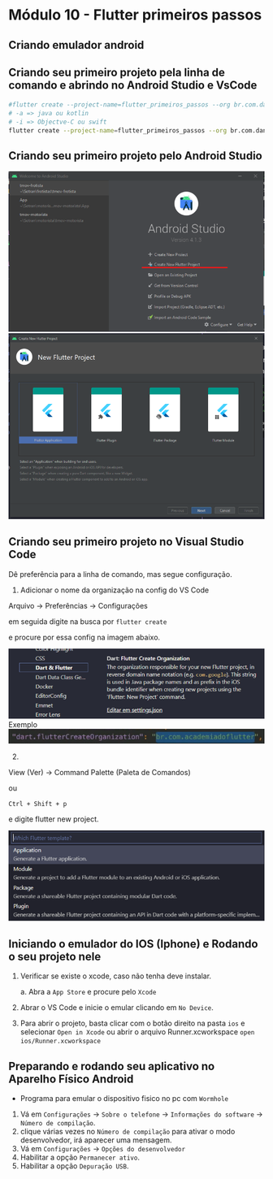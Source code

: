 # Módulo 10 - Flutter primeiros passos

## Criando emulador android
## Criando seu primeiro projeto pela linha de comando e abrindo no Android Studio e VsCode
```bash
#flutter create --project-name=flutter_primeiros_passos --org br.com.danielmorita --platforms web,ios,android,mac,windows,etc
# -a => java ou kotlin
# -i => Objectve-C ou swift
flutter create --project-name=flutter_primeiros_passos --org br.com.danielmorita --platforms android,ios -a kotlin -i swift ./flutter_primeiros_passos
```

## Criando seu primeiro projeto pelo Android Studio
<img src="img.png"/>
<img src="img1.png"/>

## Criando seu primeiro projeto no Visual Studio Code
Dê preferência para a linha de comando, mas segue configuração.


1. Adicionar o nome da organização na config do VS Code

Arquivo -> Preferências -> Configurações

em seguida digite na busca por `flutter create`

e procure por essa config na imagem abaixo.

<img src="img4.png"/>
Exemplo
<img src="img3.png"/>


2.


View (Ver) -> Command Palette (Paleta de Comandos)

ou

```
Ctrl + Shift + p
```

e digite flutter new project.

<img src="img2.png"/>


## Iniciando o emulador do IOS (Iphone) e Rodando o seu projeto nele
1. Verificar se existe o xcode, caso não tenha deve instalar. 
  
    a. Abra a `App Store` e procure pelo `Xcode`

2. Abrar o VS Code e inicie o emular clicando em `No Device`.

3. Para abrir o projeto, basta clicar com o botão direito na pasta `ios` e selecionar `Open in Xcode` ou abrir o arquivo Runner.xcworkspace `open ios/Runner.xcworkspace`

## Preparando e rodando seu aplicativo no Aparelho Físico Android
- Programa para emular o dispositivo fisico no pc com `Wormhole`

1. Vá em `Configurações` -> `Sobre o telefone` -> `Informações do software` -> `Número de compilação`.
2. clique várias vezes no `Número de compilação` para ativar o modo desenvolvedor, irá aparecer uma mensagem.
3. Vá em `Configurações` -> `Opções do desenvolvedor`
4. Habilitar a opção `Permanecer ativo`.
5. Habilitar a opção `Depuração USB`.